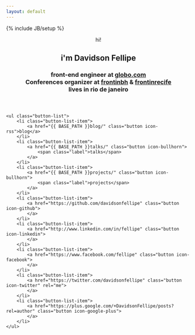 ```yaml
---
layout: default
---
```

{% include JB/setup %}
<div class="container">
    <header class="aboutme">
        <span class="hi">hi!</span>
        <h2 class="name">i'm Davidson Fellipe</h2>
        <h3 class="job">
            front-end engineer at <a href="http://opensource.globo.com">globo.com</a>
            <br>
            Conferences organizer at <a href="http://frontinbh.com.br">frontinbh</a> &amp; <a href="http://frontinrecife.com.br">frontinrecife</a>
            <br>
            lives in rio de janeiro
        </h3>
    </header>

    <ul class="button-list">
        <li class="button-list-item">
            <a href="{{ BASE_PATH }}blog/" class="button icon-rss">blog</a>
        </li>
        <li class="button-list-item">
            <a href="{{ BASE_PATH }}talks/" class="button icon-bullhorn">
                <span class="label">talks</span>
            </a>
        </li>
        <li class="button-list-item">
            <a href="{{ BASE_PATH }}projects/" class="button icon-bullhorn">
                <span class="label">projects</span>
            </a>
        </li>
        <li class="button-list-item">
            <a href="https://github.com/davidsonfellipe" class="button icon-github">
            </a>
        </li>
        <li class="button-list-item">
            <a href="http://www.linkedin.com/in/fellipe" class="button icon-linkedin">
            </a>
        </li>
        <li class="button-list-item">
            <a href="https://www.facebook.com/fellipe" class="button icon-facebook">
            </a>
        </li>
        <li class="button-list-item">
            <a href="https://twitter.com/davidsonfellipe" class="button icon-twitter" rel="me">
            </a>
        </li>
        <li class="button-list-item">
            <a href="https://plus.google.com/+DavidsonFellipe/posts?rel=author" class="button icon-google-plus">
            </a>
        </li>
    </ul>

</div>
